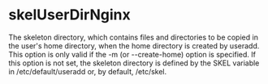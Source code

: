 # skelUserDirNginx
The skeleton directory, which contains files and directories to be copied in the user's home directory, when the home directory is created by useradd. This option is only valid if the -m (or --create-home) option is specified.  If this option is not set, the skeleton directory is defined by the SKEL variable in /etc/default/useradd or, by default, /etc/skel.
